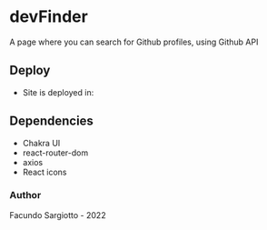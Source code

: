 # devFinder

A page where you can search for Github profiles, using Github API

## Deploy

- Site is deployed in: 

## Dependencies

- Chakra UI
- react-router-dom
- axios
- React icons

### Author

Facundo Sargiotto - 2022
